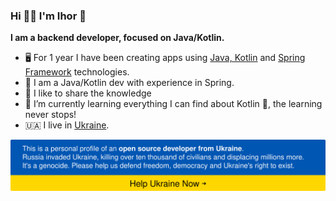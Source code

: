 ### Hi 👋🏻 I'm Ihor 📱

**I am a backend developer, focused on Java/Kotlin.**

- 🖥️ For 1 year I have been creating apps using [Java, Kotlin](https://kotlinlang.org/) and [Spring Framework](https://spring.io/) technologies.
- 💙 I am a Java/Kotlin dev with experience in Spring.
- 🎤 I like to share the knowledge
- 🌱 I’m currently learning everything I can find about Kotlin 💙, the learning never stops!
- 🇺🇦 I live in [Ukraine](https://goo.gl/maps/MCspakZUVRGEoH8w8).

[![Stand With Ukraine](https://raw.githubusercontent.com/vshymanskyy/StandWithUkraine/main/banner-personal-page.svg)](https://stand-with-ukraine.pp.ua)
